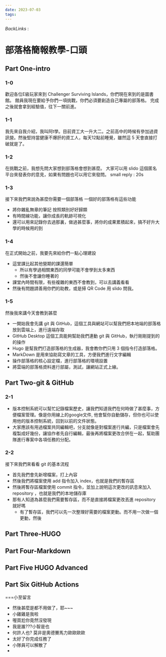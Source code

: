 ```yaml
---
date: 2023-07-03
tags: 
--- 
```

*BackLinks* : 

# 部落格簡報教學-口頭
## Part One-intro
### 1-0
歡迎各位E級玩家來到 Challenger Surviving Islands，你們現在來到的是圖書館。
館員我現在要給予你們一項挑戰，你們必須要創造自己專屬的部落格。
完成之後就會拿到經驗值，往下一關前進。
### 1-1
我先來自我介紹，我叫阿t學。目前資工大一升大二。之前高中的時候有參加過資訊營。然後堅持當健康不爆肝的資工人，每天12點前睡覺，雖然這 5 天會直接打破就是了。
### 1-2
在挑戰之前，我想先問大家想到部落格會想到甚麼。
大家可以用 slido 這個匿名平台來發表你的意見，如果有問題也可以用它來發問。
small reply : 20s
### 1-3
接下來我們來說為甚麼你需要一個部落格
一個好的部落格有這些功能
- 將你雜亂無章的筆記 按照類別好好歸類
- 有時間線功能，讓你成長的軌跡可視化
- 還可以用來記錄你去過那裏，做過甚麼事，將你的成果累積起來，搞不好升大學的時候用的到
### 1-4 
在正式開始之前，我要先來給你們一點心理建設
- 這堂課比起其他營期的課還簡單
	- 所以有學過相關東西的同學可能不會學到太多東西
	- 然後不會讓你睡著的
- 課堂內時間有限，有些複雜的東西不會教到，可以去講義看看
- 然後有問題請善用你們的助教，或是掃 QR Code 用 slido 問我。
### 1-5
然後我來講今天會教到甚麼
- 一開始我會先講 git 與 GitHub，這個工具與網站可以幫我們把本地端的部落格放到雲端上，進行遠端存取
- GitHub Desktop 這個工具能夠幫助我們連動 git 與 GitHub，執行剛剛提到的的操作
- Hugo 是幫我們打造部落格的生成器，我會教你們只用 3 個指令打造部落格。
- MarkDown 是用來協助寫文章的工具，方便我們進行文字編輯
- 操作部落格的核心設定檔，進行部落格的環境設置
- 將雲端的部落格資料進行部屬，測試，讓網站正式上線。

## Part Two-git & GitHub
### 2-1
- 版本控制系統可以幫忙記錄檔案歷史，讓我們知道我們在何時做了甚麼事，方便檔案管理。像是你用線上的google文件, 他會幫你自動儲存，但你也可以使用他的版本控制系統，回到以前的文件狀態。
- 大家應該有用過檔案共同編輯吧，分支就像是對檔案進行共編，只是檔案會先複製成好幾份，讓協作者先自行編輯，最後再將檔案更改合併在一起，幫助團隊進行專案中各項任務的分配。

### 2-2
接下來我們來看看 git 的基本流程
- 首先我們會先新增檔案，打上內容
- 然後我們將檔案使用 add 指令加入 index，也就是我們的暫存區
- 然後將暫存區檔案使用 commit 指令，並加上說明這次更改的訊息來加入 repository ，也就是我們的本地儲存庫
- 那有人知道為甚麼我們需要暫存區，而不是直接將檔案更改丟進 repository 就好嗎
	- 有了暫存區，我們可以先一次整理好需要的檔案更動。而不用一次做一個更動，然後


## Part Three-HUGO

## Part Four-Markdown

## Part Five HUGO Advanced

## Part Six GitHub Actions


===小至留言
- 然後甚麼是都不用做了，耶~~~
- 小雞雞是我啦
- 喔買尬你竟然沒發現
- 我是誰???小智是也
- 何許人也? 莫非是奧德賽馬力歐歐歐歐
- 太好了你完成任務了
- 小隊員可以解散了
- 

